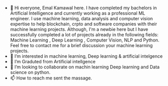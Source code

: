 - 👋 Hi everyone, Emal Kamawal here. I have completed my bachelors in Artificial Intelligence and currently working as a professional ML engineer. I use machine learning, data analysis and computer vision expertise to help blockchain, crpto and software companies with their machine learning projects. Although, I'm a newbie here but I have successfully completed a lot of projects already in the following fields: Machine Learning , Deep Learning , Computer Vision, NLP and Python. Feel free to contact me for a brief discussion your machine learning projects.
- 👀 I’m interested in machine learning, Deep learning & artificial intelgence 
- 🌱 I’m Graduted from Artificial intellgence 
- 💞️ I’m looking to collaborate on machin learning Deep learning and Data science on python.
- 📫 How to reach me sent the massage.

<!---
emal03/emal03 is a ✨ special ✨ repository because its `README.md` (this file) appears on your GitHub profile.
You can click the Preview link to take a look at your changes.
--->
